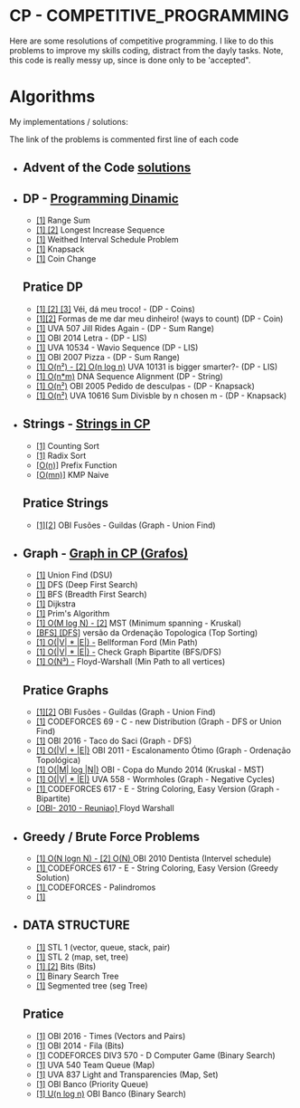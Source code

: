 # CP - COMPETITIVE_PROGRAMMING

  Here are some resolutions of competitive programming. I like to do this problems to improve my skills coding, distract from the dayly tasks. Note, this code is really messy up, since is done only to be 'accepted".  

# Algorithms
<p>My implementations / solutions:</p>
<p>The link of the problems is commented first line of each code</p>
<ul>
    <li>
      <h2>Advent of the Code <a href="https://github.com/Math-O5/competitive-programming/tree/master/ADVENT_OF_THE_CODE">solutions</a></h2>
    </li>
    <li>
      <h2>DP - <a href="https://en.wikipedia.org/wiki/Dynamic_programming" target="_blank">Programming Dinamic</a></h2>
      <ul>
        <li><a href="ALGORITHMS/dp/range-sum.cpp" target="_blank">[1]</a> Range Sum</li>
        <li><a href="ALGORITHMS/dp/lis-dp.cpp" target="_blank">[1] </a> <a href="ALGORITHMS/dp/lis-bs.cpp">[2]</a> Longest Increase Sequence</li>
        <li><a href="ALGORITHMS/dp/wisp-dp.cpp" target="_blank">[1]</a> Weithed Interval Schedule Problem</li>
        <li><a href="ALGORITHMS/dp/wssp-dp.cpp" target="_blank">[1]</a> Knapsack</li>
        <li><a href="ALGORITHMS/dp/coin-dp.cpp" target="_blank">[1]</a> Coin Change</li>
      </ul>
      <h2>Pratice DP</h2>
      <ul>
          <li><a href="OTHERS/meu-troco.cpp">[1] </a><a href="OTHERS/meu-troco2.cpp">[2]</a><a href="OTHERS/meu-troco3.cpp"> [3]</a> Véi, dá meu troco! - (DP - Coins)</li>
          <li><a href="OBI/2015/banco-inteligente.cpp">[1]</a><a href="UVA/357-let-count-the-ways.cpp">[2]</a> Formas de me dar meu dinheiro! (ways to count) (DP - Coin)</li>
          <li><a href="UVA/p507.cpp">[1]</a> UVA 507 Jill Rides Again - (DP - Sum Range)</li>
          <li><a href="OBI/2014/letra.cpp ">[1]</a> OBI 2014 Letra - (DP - LIS)</li>
          <li><a href="UVA/p10543.cpp">[1]</a> UVA 10534 - Wavio Sequence (DP - LIS)</li>
          <li><a href="OBI/2007/pizza.cpp">[1]</a> OBI 2007 Pizza - (DP - Sum Range)</li>
          <li><a href="UVA/10131-is-bigger-smarter.cpp">[1] O(n²) - </a><a href="UVA/10131-is-bigger-smarter2.cpp">[2] O(n log n)</a> UVA 10131 is bigger smarter?- (DP - LIS)</li>
          <li><a href="OTHERS/DNA-Sequence-Alignment.cpp">[1] O(n*m)</a> DNA Sequence Alignment (DP - String)</li>
          <li><a href="OBI/2005/pedido_de_desculpas.cpp">[1] O(n²)</a> OBI 2005 Pedido de desculpas - (DP - Knapsack)</li>
          <li><a href="UVA/10616-divisible.cpp">[1] O(n²)</a> UVA 10616 Sum Divisble by n chosen m - (DP - Knapsack)</li>
      </ul>
    </li>
    <li>
     <h2>Strings - <a href="https://en.wikibooks.org/wiki/A-level_Computing/AQA/Paper_1/Fundamentals_of_data_structures/Graphs" target="_blank">Strings in CP</a></h2>
      <ul>
        <li><a href="ALGORITHMS/strings/counting_sort.cpp" target="_blank">[1]</a> Counting Sort</li>
        <li><a href="ALGORITHMS/strings/radix_sort.cpp" target="_blank">[1]</a> Radix Sort</li>
        <li><a href="ALGORITHMS/strings/prefix_function.cpp" target="_blank">[O(n)]</a> Prefix Function</li>
        <li><a href="ALGORITHMS/strings/matching_01.cpp" target="_blank">[O(mn)]</a> KMP Naive</li>
      </ul>
      <h2>Pratice Strings</h2>
      <ul>
          <li><a href="OBI/2010/fusões.cpp">[1]</a><a href="OTHERS/guildas.cpp">[2]</a> OBI Fusões - Guildas (Graph - Union Find)</li>
      </ul>
    </li>
    <li>
     <h2>Graph - <a href="https://en.wikibooks.org/wiki/A-level_Computing/AQA/Paper_1/Fundamentals_of_data_structures/Graphs" target="_blank">Graph in CP (Grafos)</a></h2>
      <ul>
        <li><a href="ALGORITHMS/graph/union-find.cpp" target="_blank">[1]</a> Union Find (DSU)</li>
        <li><a href="ALGORITHMS/graph/dfs.cpp" target="_blank">[1]</a> DFS (Deep First Search)</li>
        <li><a href="ALGORITHMS/graph/bfs.cpp" target="_blank">[1]</a> BFS (Breadth First Search)</li>
        <li><a href="ALGORITHMS/graph/dijkstra.cpp" target="_blank">[1]</a> Dijkstra</li>
        <li><a href="ALGORITHMS/graph/prim.cpp" target="_blank">[1]</a> Prim's Algorithm</li>
        <li><a href="ALGORITHMS/graph/kruskal.cpp" target="_blank">[1] O(M log N) - </a><a href="ALGORITHMS/graph/mst_fast_one.cpp" target="_blank">[2]</a> MST (Minimum spanning  - Kruskal)</li>
        <li><a href="ALGORITHMS/graph/ordenacao-topologica.cpp" target="_blank">[BFS] </a><a href="ALGORITHMS/graph/ordenacao-topologica-2.cpp" target="_blank">[DFS]</a> versão da Ordenação Topologica (Top Sorting)</li>
        <li><a href="ALGORITHMS/graph/bellman-ford.cpp" target="_blank">[1] O(|V| * |E|) -</a> Bellforman Ford (Min Path)</li>
        <li><a href="ALGORITHMS/graph/bipartite.cpp" target="_blank">[1] O(|V| * |E|) -</a> Check Graph Bipartite (BFS/DFS)</li>
        <li><a href="ALGORITHMS/graph/floyd-warshal.cpp" target="_blank">[1] O(N³) -</a> Floyd-Warshall (Min Path to all vertices)</li>
      </ul>
      <h2>Pratice Graphs</h2>
      <ul>
          <li><a href="OBI/2010/fusões.cpp">[1]</a><a href="OTHERS/guildas.cpp">[2]</a> OBI Fusões - Guildas (Graph - Union Find)</li>
          <li><a href="CODEFORCES/c-new-distribution.cpp">[1]</a> CODEFORCES 69 - C - new Distribution (Graph - DFS or Union Find)</li>
          <li><a href="OBI/2016/taco_do_saci.cpp">[1]</a> OBI 2016 - Taco do Saci (Graph - DFS)</li>
          <li><a href="OBI/2011/escalonamento.cpp">[1] O(|V| + |E|)</a> OBI 2011 - Escalonamento Ótimo (Graph - Ordenação Topológica)</li>
          <li><a href="OBI/2014/copa-do-mundo.cpp">[1] O(|M| log |N|)</a> OBI - Copa do Mundo 2014 (Kruskal - MST)</li>
          <li><a href="UVA/558-Wormholes.cpp">[1] O(|V| * |E|)</a> UVA 558 - Wormholes (Graph - Negative Cycles)</li>
          <li><a href="CODEFORCES/div3/617-E-graph.cpp">[1] </a> CODEFORCES 617 - E - String Coloring, Easy Version (Graph - Bipartite)</li>  
          <li><a href="OBI/2010/reuniao.cpp">[OBI- 2010 - Reuniao] </a> Floyd Warshall </li>  
      </ul>
    </li>
    <li>
      <h2>Greedy / Brute Force Problems</h2>
      <ul>
        <li><a href="OBI/2010/dentista_1.cpp">[1] O(N logn N) - [2] O(N) </a> OBI 2010 Dentista (Intervel schedule)</li>
        <li><a href="CODEFORCES/div3/617-E-greedy.cpp">[1] </a> CODEFORCES 617 - E - String Coloring, Easy Version (Greedy Solution)</li>
        <li><a href="CODEFORCES/FREE_CAMP/gulosos/palindromic_path.cpp">[1] </a> CODEFORCES - Palindromos</li>
        <li><a href="CODEFORCES/ALGORITHMS/greedy/knights.cpp">[1] </a> </li>
      </ul>
    </li>
    <li>
      <h2>DATA STRUCTURE</h2>
      <ul>
        <li><a href="ALGORITHMS/struct/stl-1.md" target="_blank">[1]</a> STL 1 (vector, queue, stack, pair)</li>
        <li><a href="ALGORITHMS/struct/stl-2.md" target="_blank">[1]</a> STL 2 (map, set, tree)</li>
        <li><a href="ALGORITHMS/struct/bits-1.md" target="_blank">[1]</a><a href="ALGORITHMS/struct/bits-2.md" target="_blank"> [2]</a> Bits (Bits)</li>
        <li><a href="ALGORITHMS/struct/bs.md" target="_blank">[1]</a> Binary Search Tree</li>
        <li><a href="ALGORITHMS/struct/segTree.cpp" target="_blank">[1]</a> Segmented tree (seg Tree)</li>
      </ul>
      <h2>Pratice</h2>
      <ul>
        <li><a href="OBI/2016/times.cpp">[1]</a> OBI 2016 - Times (Vectors and Pairs)</li>
        <li><a href="OBI/2014/fila.cpp">[1]</a> OBI 2014 - Fila (Bits)</li>
        <li><a href="CODEFORCES/div3/570-C.cpp">[1]</a> CODEFORCES DIV3 570 - D Computer Game (Binary Search)</li>
        <li><a href="UVA/p540_team_queue.cpp" target="_blank">[1]</a> UVA 540 Team Queue (Map)</li>
        <li><a href="UVA/p837.cpp" target="_blank">[1]</a> UVA 837 Light and Transparencies (Map, Set)</li>
        <li><a href="OBI/2012/banco.cpp" target="_blank">[1]</a> OBI Banco (Priority Queue)</li>
        <li><a href="OBI/2012/soma-de-casas-2.cpp" target="_blank">[1] U(n log n)</a> OBI Banco (Binary Search)</li>
      </ul>
    </li>
</ul>

